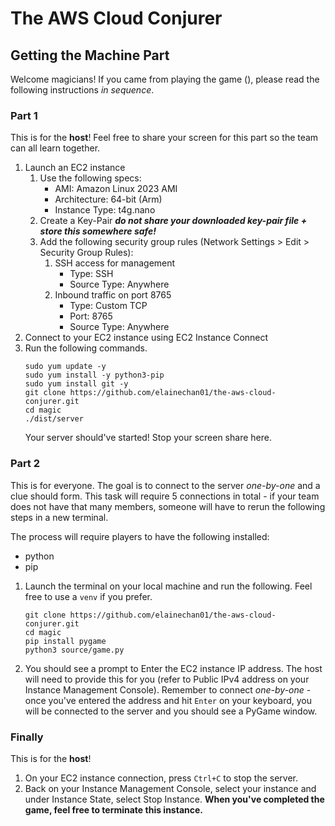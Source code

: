 # The AWS Cloud Conjurer
## Getting the Machine Part
Welcome magicians! If you came from playing the game (), please read the following instructions _in sequence_.

### Part 1
This is for the **host**! Feel free to share your screen for this part so the team can all learn together.
1. Launch an EC2 instance 
    1. Use the following specs:
        - AMI: Amazon Linux 2023 AMI
        - Architecture: 64-bit (Arm)
        - Instance Type: t4g.nano
    2. Create a Key-Pair _**do not share your downloaded key-pair file + store this somewhere safe!**_
    3. Add the following security group rules (Network Settings > Edit > Security Group Rules):
        1. SSH access for management
            - Type: SSH
            - Source Type: Anywhere
        2. Inbound traffic on port 8765
            - Type: Custom TCP
            - Port: 8765
            - Source Type: Anywhere
2. Connect to your EC2 instance using EC2 Instance Connect
3. Run the following commands.
    ```
    sudo yum update -y
    sudo yum install -y python3-pip
    sudo yum install git -y
    git clone https://github.com/elainechan01/the-aws-cloud-conjurer.git
    cd magic
    ./dist/server
    ```
    Your server should've started! Stop your screen share here.

### Part 2
This is for everyone. The goal is to connect to the server *one-by-one* and a clue should form. This task will require 5 connections in total - if your team does not have that many members, someone will have to rerun the following steps in a new terminal.

The process will require players to have the following installed:
- python
- pip
1. Launch the terminal on your local machine and run the following. Feel free to use a `venv` if you prefer.
    ```
    git clone https://github.com/elainechan01/the-aws-cloud-conjurer.git
    cd magic
    pip install pygame
    python3 source/game.py
    ```
2. You should see a prompt to Enter the EC2 instance IP address. The host will need to provide this for you (refer to Public IPv4 address on your Instance Management Console). Remember to connect *one-by-one* - once you've entered the address and hit `Enter` on your keyboard, you will be connected to the server and you should see a PyGame window.

### Finally
This is for the **host**!
1. On your EC2 instance connection, press `Ctrl+C` to stop the server.
2. Back on your Instance Management Console, select your instance and under Instance State, select Stop Instance.
**When you've completed the game, feel free to terminate this instance.**
